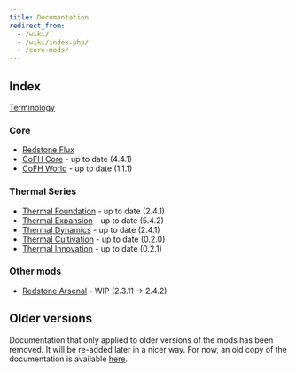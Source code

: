 ```yaml
---
title: Documentation
redirect_from:
  - /wiki/
  - /wiki/index.php/
  - /core-mods/
---
```


Index
-----

[Terminology](/docs/terminology/)

### Core
* [Redstone Flux](/docs/redstone-flux/)
* [CoFH Core](/docs/cofh-core/) - <span class="uk-text-small uk-text-success">up to date (4.4.1)</span>
* [CoFH World](/docs/cofh-world/) - <span class="uk-text-small uk-text-success">up to date (1.1.1)</span>

### Thermal Series
* [Thermal Foundation](/docs/thermal-foundation/) - <span class="uk-text-small uk-text-success">up to date (2.4.1)</span>
* [Thermal Expansion](/docs/thermal-expansion/) - <span class="uk-text-small uk-text-success">up to date (5.4.2)</span>
* [Thermal Dynamics](/docs/thermal-dynamics/) - <span class="uk-text-small uk-text-success">up to date (2.4.1)</span>
* [Thermal Cultivation](/docs/thermal-cultivation/) - <span class="uk-text-small uk-text-success">up to date (0.2.0)</span>
* [Thermal Innovation](/docs/thermal-innovation/) - <span class="uk-text-small uk-text-success">up to date (0.2.1)</span>

### Other mods
* [Redstone Arsenal](/docs/redstone-arsenal/) - <span class="uk-text-small uk-text-warning">WIP (2.3.11 → 2.4.2)</span>


Older versions
--------------

Documentation that only applied to older versions of the mods has been removed.
It will be re-added later in a nicer way. For now, an old copy of the
documentation is available [here](https://oldcofh.github.io/docs/).
